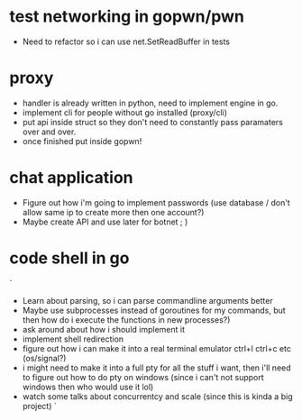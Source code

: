 # test networking in gopwn/pwn
* Need to refactor so i can use net.SetReadBuffer in tests

# proxy
* handler is already written in python, need to implement engine in go.
* implement cli for people without go installed (proxy/cli)
* put api inside struct so they don't need to constantly pass paramaters over and over.
* once finished put inside gopwn!

# chat application
* Figure out how i'm going to implement passwords (use database / don't allow same ip to create more then one account?)
* Maybe create API and use later for botnet ; )

# code shell in go
`
* Learn about parsing, so i can parse commandline arguments better
* Maybe use subprocesses instead of goroutines for my commands, but then how do i execute the functions in new processes?)
* ask around about how i should implement it
* implement shell redirection
* figure out how i can make it into a real terminal emulator ctrl+l ctrl+c etc (os/signal?)
* i might need to make it into a full pty for all the stuff i want, then i'll need to figure out how to do pty on windows (since i can't not support windows then who would use it lol)
* watch some talks about concurrentcy and scale (since this is kinda a big project)
`
